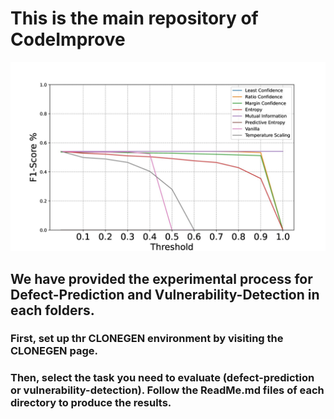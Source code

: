 # This is the main repository of CodeImprove

![Descrition](https://github.com/CodeImprove/CodeImprove/blob/main/Images/VulCB.jpg)

## We have provided the experimental process for Defect-Prediction and Vulnerability-Detection in each folders. 

### First, set up thr CLONEGEN environment by visiting the CLONEGEN page. 
### Then, select the task you need to evaluate (defect-prediction or vulnerability-detection). Follow the ReadMe.md files of each directory to produce the results. 

<!--
**CodeImprove/CodeImprove** is a ✨ _special_ ✨ repository because its `README.md` (this file) appears on your GitHub profile.

Here are some ideas to get you started:

- 🔭 I’m currently working on ...
- 🌱 I’m currently learning ...
- 👯 I’m looking to collaborate on ...
- 🤔 I’m looking for help with ...
- 💬 Ask me about ...
- 📫 How to reach me: ...
- 😄 Pronouns: ...
- ⚡ Fun fact: ...
-->
